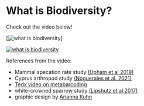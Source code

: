 # What is Biodiversity?

Check out the video below!

[![what is biodiversity](https://img.youtube.com/vi/TNQEBCakHsA/0.jpg)]

[![what is biodiversity](https://img.youtube.com/vi/TNQEBCakHsA/0.jpg)](https://www.youtube.com/watch?v=TNQEBCakHsA)

References from the video:

- Mammal specation rate study [(Upham et al 2019)](https://journals.plos.org/plosbiology/article?id=10.1371/journal.pbio.3000494)
- Cyprus arthropod study [(Noguerales et al. 2021)](https://onlinelibrary.wiley.com/doi/full/10.1111/mec.16275)
- [Tedx video on metabarcoding](https://www.youtube.com/watch?v=bdwU_ZPk1cY)
- white-crowned sparrow study [(Lipshutz et al 2017)](https://onlinelibrary.wiley.com/doi/abs/10.1111/mec.14002)
- graphic design by [Arianna Kuhn](https://ariannakuhn.com/)
